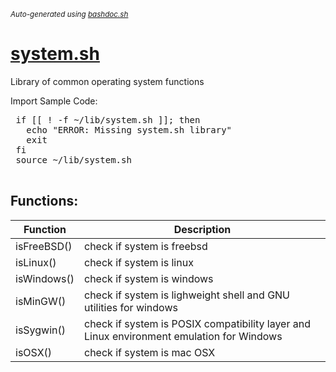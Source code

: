 <small><i>Auto-generated using [bashdoc.sh](https://github.com/alejandro-godinez/UsefulScripts/blob/trunk/bashdoc/bashdoc.sh)</i></small>
# [system.sh](../system.sh)

  Library of common operating system functions  


 Import Sample Code:
 <pre>
 if [[ ! -f ~/lib/system.sh ]]; then
   echo "ERROR: Missing system.sh library"
   exit
 fi
 source ~/lib/system.sh
 </pre>


## Functions:
| Function | Description |
|----------|-------------|
| isFreeBSD() |  check if system is freebsd  |
| isLinux() |  check if system is linux  |
| isWindows() |  check if system is windows  |
| isMinGW() |  check if system is lighweight shell and GNU utilities for windows  |
| isSygwin() |  check if system is POSIX compatibility layer and Linux environment emulation for Windows  |
| isOSX() |  check if system is mac OSX  |
